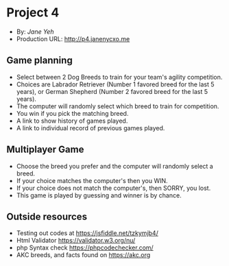 # Project 4
+ By: *Jane Yeh*
+ Production URL: <http://p4.janenycxo.me>

## Game planning
+ Select between 2 Dog Breeds to train for your team's agility competition.
+ Choices are Labrador Retriever (Number 1 favored breed for the last 5 years), or 
German Shepherd (Number 2 favored breed for the last 5 years). 
+ The computer will randomly select which breed to train for competition.
+ You win if you pick the matching breed.  
+ A link to show history of games played.
+ A link to individual record of previous games played.

## Multiplayer Game
+ Choose the breed you prefer and the computer will randomly select a breed.
+ If your choice matches the computer's then you WIN. 
+ If your choice does not match the computer's, then SORRY, you lost. 
+ This game is played by guessing and winner is by chance. 

## Outside resources
+ Testing out codes at https://jsfiddle.net/tzkymjb4/
+ Html Validator https://validator.w3.org/nu/  
+ php Syntax check https://phpcodechecker.com/ 
+ AKC breeds, and facts found on https://akc.org

</body>
</html>
